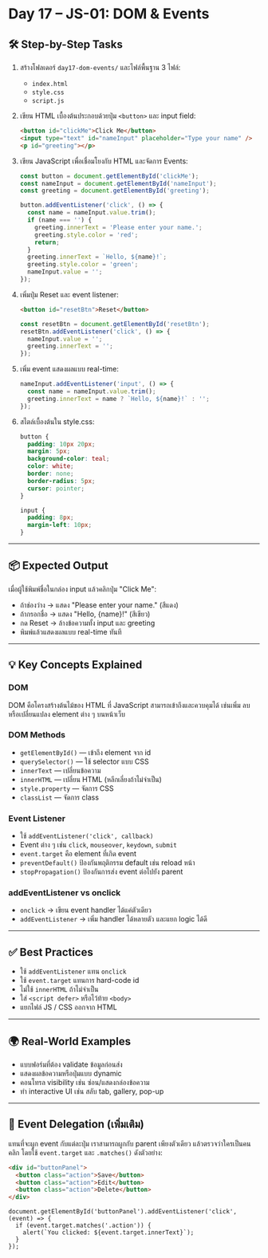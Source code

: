 # Day 17 – JS-01: DOM & Events

## 🛠️ Step-by-Step Tasks

1. สร้างโฟลเดอร์ `day17-dom-events/` และไฟล์พื้นฐาน 3 ไฟล์:
    - `index.html`
    - `style.css`
    - `script.js`

2. เขียน HTML เบื้องต้นประกอบด้วยปุ่ม `<button>` และ input field:

    ```html
    <button id="clickMe">Click Me</button>
    <input type="text" id="nameInput" placeholder="Type your name" />
    <p id="greeting"></p>
    ```

3. เขียน JavaScript เพื่อเชื่อมโยงกับ HTML และจัดการ Events:

    ```js
    const button = document.getElementById('clickMe');
    const nameInput = document.getElementById('nameInput');
    const greeting = document.getElementById('greeting');

    button.addEventListener('click', () => {
      const name = nameInput.value.trim();
      if (name === '') {
        greeting.innerText = 'Please enter your name.';
        greeting.style.color = 'red';
        return;
      }
      greeting.innerText = `Hello, ${name}!`;
      greeting.style.color = 'green';
      nameInput.value = '';
    });
    ```

4. เพิ่มปุ่ม Reset และ event listener:

    ```html
    <button id="resetBtn">Reset</button>
    ```

    ```js
    const resetBtn = document.getElementById('resetBtn');
    resetBtn.addEventListener('click', () => {
      nameInput.value = '';
      greeting.innerText = '';
    });
    ```

5. เพิ่ม event แสดงผลแบบ real-time:

    ```js
    nameInput.addEventListener('input', () => {
      const name = nameInput.value.trim();
      greeting.innerText = name ? `Hello, ${name}!` : '';
    });
    ```

6. สไตล์เบื้องต้นใน style.css:

    ```css
    button {
      padding: 10px 20px;
      margin: 5px;
      background-color: teal;
      color: white;
      border: none;
      border-radius: 5px;
      cursor: pointer;
    }

    input {
      padding: 8px;
      margin-left: 10px;
    }
    ```

---

## 📦 Expected Output

เมื่อผู้ใช้พิมพ์ชื่อในกล่อง input แล้วคลิกปุ่ม "Click Me":

- ถ้าช่องว่าง → แสดง "Please enter your name." (สีแดง)
- ถ้ากรอกชื่อ → แสดง "Hello, {name}!" (สีเขียว)
- กด Reset → ล้างข้อความทั้ง input และ greeting
- พิมพ์แล้วแสดงผลแบบ real-time ทันที

---

## 💡 Key Concepts Explained

### DOM

DOM คือโครงสร้างต้นไม้ของ HTML ที่ JavaScript สามารถเข้าถึงและควบคุมได้ เช่นเพิ่ม ลบ หรือเปลี่ยนแปลง element ต่าง ๆ บนหน้าเว็บ

### DOM Methods

- `getElementById()` — เข้าถึง element จาก id
- `querySelector()` — ใช้ selector แบบ CSS
- `innerText` — เปลี่ยนข้อความ
- `innerHTML` — เปลี่ยน HTML (หลีกเลี่ยงถ้าไม่จำเป็น)
- `style.property` — จัดการ CSS
- `classList` — จัดการ class

### Event Listener

- ใช้ `addEventListener('click', callback)`
- Event ต่าง ๆ เช่น `click`, `mouseover`, `keydown`, `submit`
- `event.target` คือ element ที่เกิด event
- `preventDefault()` ป้องกันพฤติกรรม default เช่น reload หน้า
- `stopPropagation()` ป้องกันการส่ง event ต่อไปยัง parent

### addEventListener vs onclick

- `onclick` → เขียน event handler ได้แค่ตัวเดียว
- `addEventListener` → เพิ่ม handler ได้หลายตัว และแยก logic ได้ดี

---

## ✅ Best Practices

- ใช้ `addEventListener` แทน `onclick`
- ใช้ `event.target` แทนการ hard-code id
- ไม่ใช้ `innerHTML` ถ้าไม่จำเป็น
- ใส่ `<script defer>` หรือไว้ท้าย `<body>`
- แยกไฟล์ JS / CSS ออกจาก HTML

---

## 🌍 Real-World Examples

- แบบฟอร์มที่ต้อง validate ข้อมูลก่อนส่ง
- แสดงผลข้อความหรือปุ่มแบบ dynamic
- คอนโทรล visibility เช่น ซ่อน/แสดงกล่องข้อความ
- ทำ interactive UI เช่น สลับ tab, gallery, pop-up

---

## 🔁 Event Delegation (เพิ่มเติม)

แทนที่จะผูก event กับแต่ละปุ่ม เราสามารถผูกกับ parent เพียงตัวเดียว แล้วตรวจว่าใครเป็นคนคลิก โดยใช้ `event.target` และ `.matches()` ดังตัวอย่าง:

```html
<div id="buttonPanel">
  <button class="action">Save</button>
  <button class="action">Edit</button>
  <button class="action">Delete</button>
</div>

```

```JS
document.getElementById('buttonPanel').addEventListener('click', (event) => {
  if (event.target.matches('.action')) {
    alert(`You clicked: ${event.target.innerText}`);
  }
});

```
